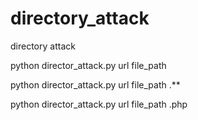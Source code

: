 # directory_attack

directory attack 

python director_attack.py url file_path

python director_attack.py url file_path .**

  python director_attack.py url file_path .php
